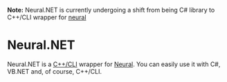 **Note:** Neural.NET is currently undergoing a shift from being C# library to C++/CLI wrapper for [neural](https://github.com/PatrickShaw/neural)
# Neural.NET
Neural.NET is a [C++/CLI](https://en.wikipedia.org/wiki/C%2B%2B/CLI) wrapper for [Neural](https://github.com/PatrickShaw/neural). You can easily use it with  C#, VB.NET and, of course, C++/CLI.